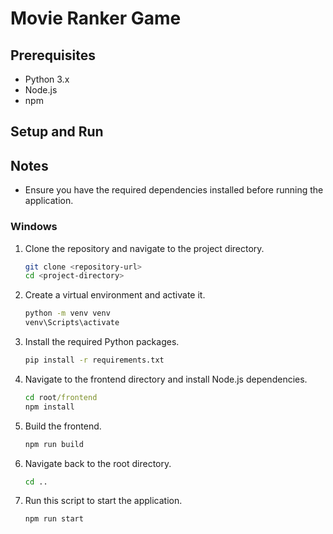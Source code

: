 # Movie Ranker Game

## Prerequisites

- Python 3.x
- Node.js
- npm

## Setup and Run

## Notes

- Ensure you have the required dependencies installed before running the application.


### Windows ###

1. Clone the repository and navigate to the project directory.

   ```bash
   git clone <repository-url>
   cd <project-directory>
   ```

2. Create a virtual environment and activate it.

   ```cmd
   python -m venv venv
   venv\Scripts\activate
   ```

3. Install the required Python packages.

   ```cmd
   pip install -r requirements.txt
   ```

4. Navigate to the frontend directory and install Node.js dependencies.

   ```cmd
   cd root/frontend
   npm install
   ```

5. Build the frontend.

   ```cmd
   npm run build
   ```

6. Navigate back to the root directory.

   ```cmd
   cd ..
   ```

7. Run this script to start the application.
   ```cmd
   npm run start
   ```
